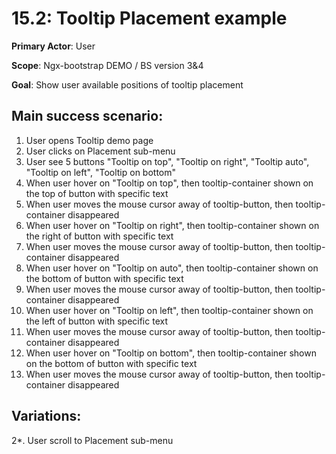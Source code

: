 15.2: Tooltip Placement example
==================
**Primary Actor**: User

**Scope**: Ngx-bootstrap DEMO / BS version 3&4

**Goal**: Show user available positions of tooltip placement

Main success scenario:
----------------------
1. User opens Tooltip demo page
2. User clicks on Placement sub-menu
3. User see 5 buttons "Tooltip on top", "Tooltip on right", "Tooltip auto", "Tooltip on left", "Tooltip on bottom"
4. When user hover on "Tooltip on top", then tooltip-container shown on the top of button with specific text
5. When user moves the mouse cursor away of tooltip-button, then tooltip-container disappeared
6. When user hover on "Tooltip on right", then tooltip-container shown on the right of button with specific text
7. When user moves the mouse cursor away of tooltip-button, then tooltip-container disappeared
8. When user hover on "Tooltip on auto", then tooltip-container shown on the bottom of button with specific text
9. When user moves the mouse cursor away of tooltip-button, then tooltip-container disappeared
10. When user hover on "Tooltip on left", then tooltip-container shown on the left of button with specific text
11. When user moves the mouse cursor away of tooltip-button, then tooltip-container disappeared
12. When user hover on "Tooltip on bottom", then tooltip-container shown on the bottom of button with specific text
13. When user moves the mouse cursor away of tooltip-button, then tooltip-container disappeared

Variations:
-----------
2*. User scroll to Placement sub-menu
